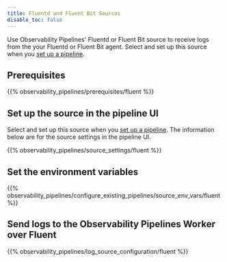 ```yaml
---
title: Fluentd and Fluent Bit Sources
disable_toc: false
---
```


Use Observability Pipelines' Fluentd or Fluent Bit source to receive logs from the your Fluentd or Fluent Bit agent. Select and set up this source when you [set up a pipeline][1].

## Prerequisites

{{% observability_pipelines/prerequisites/fluent %}}

## Set up the source in the pipeline UI

Select and set up this source when you [set up a pipeline][1]. The information below are for the source settings in the pipeline UI.

{{% observability_pipelines/source_settings/fluent %}}

## Set the environment variables

{{% observability_pipelines/configure_existing_pipelines/source_env_vars/fluent %}}

## Send logs to the Observability Pipelines Worker over Fluent

{{% observability_pipelines/log_source_configuration/fluent %}}

[1]: /observability_pipelines/configuration/set_up_pipelines/